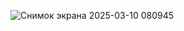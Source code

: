 ![Снимок экрана 2025-03-10 080945](https://github.com/user-attachments/assets/123985f4-f9bc-4856-b8a9-f151fa036e57)
